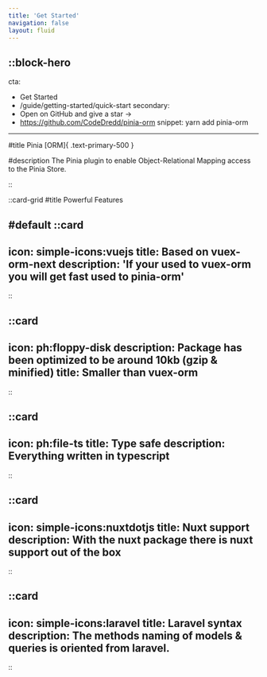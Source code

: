 ```yaml
---
title: 'Get Started'
navigation: false
layout: fluid
---
```


::block-hero
---
cta:
- Get Started
- /guide/getting-started/quick-start
secondary:
- Open on GitHub and give a star →
- https://github.com/CodeDredd/pinia-orm
snippet: yarn add pinia-orm
---

#title
Pinia [ORM]{ .text-primary-500 }

#description
The Pinia plugin to enable Object-Relational Mapping access to the Pinia Store.

::

::card-grid
#title
Powerful Features

#default
  ::card
  ---
  icon: simple-icons:vuejs
  title: Based on vuex-orm-next
  description: 'If your used to vuex-orm you will get fast used to pinia-orm'
  ---
  ::
  
  ::card
  ---
  icon: ph:floppy-disk
  description: Package has been optimized to be around 10kb (gzip & minified)
  title: Smaller than vuex-orm
  ---
  ::
  
  ::card
  ---
  icon: ph:file-ts
  title: Type safe
  description: Everything written in typescript
  ---
  ::

  ::card
  ---
  icon: simple-icons:nuxtdotjs
  title: Nuxt support
  description: With the nuxt package there is nuxt support out of the box
  ---
  ::

  ::card
  ---
  icon: simple-icons:laravel
  title: Laravel syntax
  description: The methods naming of models & queries is oriented from laravel.
  ---
  ::
